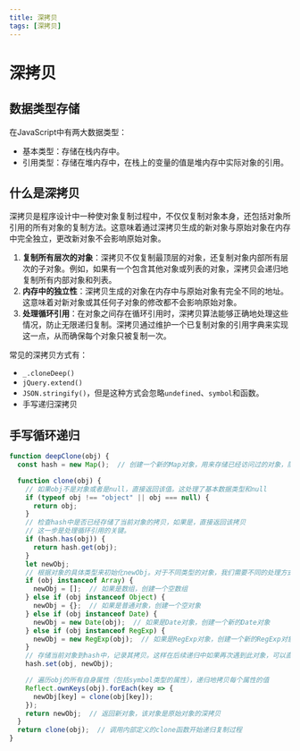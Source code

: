 ```yaml
---
title: 深拷贝
tags: [深拷贝]
---
```


# 深拷贝

## 数据类型存储
在JavaScript中有两大数据类型：
- 基本类型：存储在栈内存中。
- 引用类型：存储在堆内存中，在栈上的变量的值是堆内存中实际对象的引用。

## 什么是深拷贝
深拷贝是程序设计中一种使对象复制过程中，不仅仅复制对象本身，还包括对象所引用的所有对象的复制方法。这意味着通过深拷贝生成的新对象与原始对象在内存中完全独立，更改新对象不会影响原始对象。

1. **复制所有层次的对象**：深拷贝不仅复制最顶层的对象，还复制对象内部所有层次的子对象。例如，如果有一个包含其他对象或列表的对象，深拷贝会递归地复制所有内部对象和列表。
2. **内存中的独立性**：深拷贝生成的对象在内存中与原始对象有完全不同的地址。这意味着对新对象或其任何子对象的修改都不会影响原始对象。
3. **处理循环引用**：在对象之间存在循环引用时，深拷贝算法能够正确地处理这些情况，防止无限递归复制。深拷贝通过维护一个已复制对象的引用字典来实现这一点，从而确保每个对象只被复制一次。

常见的深拷贝方式有：
- `_.cloneDeep()`
- `jQuery.extend()`
- `JSON.stringify()`，但是这种方式会忽略`undefined`、`symbol`和函数。
- 手写递归深拷贝

## 手写循环递归
```javascript showLineNumbers
function deepClone(obj) {
  const hash = new Map();  // 创建一个新的Map对象，用来存储已经访问过的对象，防止循环引用。

  function clone(obj) {
    // 如果obj不是对象或者是null，直接返回该值。这处理了基本数据类型和null
    if (typeof obj !== "object" || obj === null) {
      return obj;
    }
    // 检查hash中是否已经存储了当前对象的拷贝，如果是，直接返回该拷贝
    // 这一步是处理循环引用的关键。
    if (hash.has(obj)) {
      return hash.get(obj);
    }
    let newObj;
    // 根据对象的具体类型来初始化newObj。对于不同类型的对象，我们需要不同的处理方式
    if (obj instanceof Array) {
      newObj = [];  // 如果是数组，创建一个空数组
    } else if (obj instanceof Object) {
      newObj = {};  // 如果是普通对象，创建一个空对象
    } else if (obj instanceof Date) {
      newObj = new Date(obj);  // 如果是Date对象，创建一个新的Date对象
    } else if (obj instanceof RegExp) {
      newObj = new RegExp(obj);  // 如果是RegExp对象，创建一个新的RegExp对象
    }
    // 存储当前对象到hash中，记录其拷贝。这样在后续递归中如果再次遇到此对象，可以直接返回其拷贝
    hash.set(obj, newObj);

    // 遍历obj的所有自身属性（包括symbol类型的属性），递归地拷贝每个属性的值
    Reflect.ownKeys(obj).forEach(key => {
      newObj[key] = clone(obj[key]);
    });
    return newObj;  // 返回新对象，该对象是原始对象的深拷贝
  }
  return clone(obj);  // 调用内部定义的clone函数开始递归复制过程
}
```
